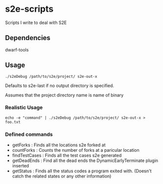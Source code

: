 # s2e-scripts
Scripts I write to deal with S2E

## Dependencies

dwarf-tools

## Usage

```
./s2eDebug /path/to/s2e/project/ s2e-out-x
```
Defaults to s2e-last if no output directory is specified.

Assumes that the project directory name is name of binary

### Realistic Usage

```
echo -e "command" | ./s2eDebug /path/to/s2e/project/ s2e-out-x > foo.txt
```
### Defined commands

* getForks : Finds all the locations s2e forked at
* countForks : Counts the number of forks at a paricular location
* findTestCases : Finds all the test cases s2e generated
* getDeadEnds : Find all the dead ends the DynamicEarlyTerminate plugin inserted
* getStatus : Finds all the status codes a program exited with. (Doesn't catch the related states or any other information)

